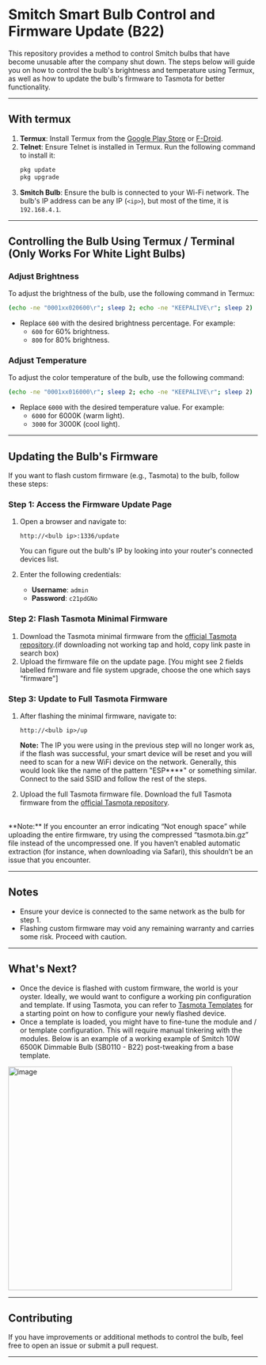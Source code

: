 # Smitch Smart Bulb Control and Firmware Update (B22)

This repository provides a method to control Smitch bulbs that have become unusable after the company shut down. The steps below will guide you on how to control the bulb's brightness and temperature using Termux, as well as how to update the bulb's firmware to Tasmota for better functionality.

---

## With termux 

1. **Termux**: Install Termux from the [Google Play Store](https://play.google.com/store/apps/details?id=com.termux) or [F-Droid](https://f-droid.org/packages/com.termux/).
2. **Telnet**: Ensure Telnet is installed in Termux. Run the following command to install it:
   ```bash
   pkg update
   pkg upgrade
   ```
3. **Smitch Bulb**: Ensure the bulb is connected to your Wi-Fi network. The bulb's IP address can be any IP (`<ip>`), but most of the time, it is `192.168.4.1`.

---

## Controlling the Bulb Using Termux / Terminal (Only Works For White Light Bulbs)

### Adjust Brightness
To adjust the brightness of the bulb, use the following command in Termux:
```bash
(echo -ne "0001xx020600\r"; sleep 2; echo -ne "KEEPALIVE\r"; sleep 2) | telnet <ip> 80
```
- Replace `600` with the desired brightness percentage. For example:
  - `600` for 60% brightness.
  - `800` for 80% brightness.

### Adjust Temperature
To adjust the color temperature of the bulb, use the following command:
```bash
(echo -ne "0001xx016000\r"; sleep 2; echo -ne "KEEPALIVE\r"; sleep 2) | telnet <ip> 80
```
- Replace `6000` with the desired temperature value. For example:
  - `6000` for 6000K (warm light).
  - `3000` for 3000K (cool light).

---

## Updating the Bulb's Firmware

If you want to flash custom firmware (e.g., Tasmota) to the bulb, follow these steps:

### Step 1: Access the Firmware Update Page
1. Open a browser and navigate to:
   ```
   http://<bulb ip>:1336/update
   ```
   You can figure out the bulb's IP by looking into your router's connected devices list.


3. Enter the following credentials:
   - **Username**: `admin`
   - **Password**: `c21pdGNo`

### Step 2: Flash Tasmota Minimal Firmware
1. Download the Tasmota minimal firmware from the [official Tasmota repository](http://ota.tasmota.com/tasmota/release/tasmota-minimal.bin.gz).(if downloading not working tap and hold, copy link paste in search box) 
2. Upload the firmware file on the update page. [You might see 2 fields labelled firmware and file system upgrade, choose the one which says "firmware"]

### Step 3: Update to Full Tasmota Firmware
1. After flashing the minimal firmware, navigate to:
   ```
   http://<bulb ip>/up
   ```
      **Note:** The IP you were using in the previous step will no longer work as, if the flash was successful, your smart device will be reset and you will need to scan for a new WiFi device on the network. Generally, this would look like the name of the pattern "ESP****" or something similar. Connect to the said SSID and follow the rest of the steps.
   
3. Upload the full Tasmota firmware file.
  Download the full Tasmota firmware from the [official Tasmota repository](http://ota.tasmota.com/tasmota/release/tasmota.bin.gz).
<br>
  **Note:** If you encounter an error indicating “Not enough space” while uploading the entire firmware, try using the compressed “tasmota.bin.gz” file instead of the uncompressed one. If you haven’t enabled automatic extraction (for instance, when downloading via Safari), this shouldn’t be an issue that you encounter.
   
---

## Notes
- Ensure your device is connected to the same network as the bulb for step 1.
- Flashing custom firmware may void any remaining warranty and carries some risk. Proceed with caution.

---

## What's Next?

- Once the device is flashed with custom firmware, the world is your oyster. Ideally, we would want to configure a working pin configuration and template. If using Tasmota, you can refer to [Tasmota Templates](https://templates.blakadder.com/bulb-socket.html) for a starting point on how to configure your newly flashed device.
- Once a template is loaded, you might have to fine-tune the module and / or template configuration. This will require manual tinkering with the modules. Below is an example of a working example of Smitch 10W 6500K Dimmable Bulb (SB0110 - B22) post-tweaking from a base template. 

<img width="452" alt="image" src="https://github.com/user-attachments/assets/65727427-9219-49dc-aba0-17a241680253" />


---
## Contributing
If you have improvements or additional methods to control the bulb, feel free to open an issue or submit a pull request.

---

